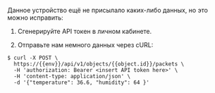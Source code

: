 Данное устройство ещё не присылало каких-либо данных, но это можно исправить: 

1. Сгенерируйте API токен в личном кабинете.

2. Отправьте нам немного данных через cURL: 

```console
$ curl -X POST \
  https://{{env}}/api/v1/objects/{{object.id}}/packets \
  -H 'authorization: Bearer <insert API token here>' \
  -H 'content-type: application/json' \
  -d '{"temperature": 36.6, "humidity": 64 }'
```

